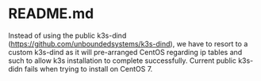 # README.md

Instead of using the public k3s-dind (https://github.com/unboundedsystems/k3s-dind), we have to resort to a custom k3s-dind as it will pre-arranged CentOS regarding ip tables and such to allow k3s installation to complete successfully. Current public k3s-didn fails when trying to install on CentOS 7.

